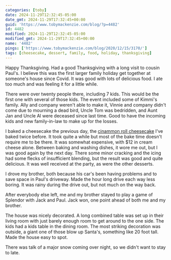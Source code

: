 ```yaml
---
categories: [toby]
date: 2024-11-29T12:32:45-05:00
date_gmt: 2024-11-29T17:32:45+00:00
guid: 'https://www.tobymackenzie.com/blog/?p=4482'
id: 4482
modified: 2024-11-29T12:32:45-05:00
modified_gmt: 2024-11-29T17:32:45+00:00
name: '4482'
pings: ['https://www.tobymackenzie.com/blog/2020/12/15/3170/']
tags: [cheesecake, dessert, family, food, holiday, thanksgiving]
---
```


Happy Thanksgiving.  Had a good Thanksgiving with a long visit to cousin Paul's.  I believe this was the first larger family holiday get together at someone's house since Covid.  It was good with lots of delicious food.  I ate too much and was feeling it for a little while.

<!--more-->

There were over twenty people there, including 7 kids.  This would be the first one with several of those kids.  The event included some of Kimmi's family.  Ally and company weren't able to make it, Vinnie and company didn't come due to mourning a dead bird, Uncle Tom was bedridden, and Aunt Jan and Uncle Al were deceased since last time.  Good to have the incoming kids and new family-in-law to make up for the losses.

I baked a cheesecake the previous day, the [cinammon roll cheesecake](https://www.tobymackenzie.com/blog/2020/12/15/3170/) I've baked twice before.  It took quite a while but most of the bake time doesn't require me to be there.  It was somewhat expensive, with $12 in cream cheese alone.  Between baking and washing dishes, it wore me out, but I was good again by the next day.  There some minor cracking and the icing had some flecks of insufficient blending, but the result was good and quite delicious.  It was well received at the party, as were the other desserts.

I drove my brother, both because his car's been having problems and to save space in Paul's driveway.  Made the hour long drive each way less boring.  It was rainy during the drive out, but not much on the way back.

After everybody else left, me and my brother stayed to play a game of Splendor with Jack and Paul.  Jack won, one point ahead of both me and my brother.

The house was nicely decorated.  A long combined table was set up in their living room with just barely enough room to get around to the one side.  The kids had a kids table in the dining room.  The most striking decoration was outside, a giant one of those blow up Santa's, something like 20 foot tall.  Made the house easy to spot.

There was talk of a major snow coming over night, so we didn't want to stay to late.
